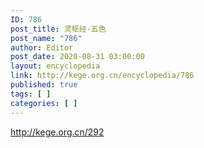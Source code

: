 ```yaml
---
ID: 786
post_title: 灵枢经·五色
post_name: "786"
author: Editor
post_date: 2020-08-31 03:00:00
layout: encyclopedia
link: http://kege.org.cn/encyclopedia/786
published: true
tags: [ ]
categories: [ ]
---
```

http://kege.org.cn/292